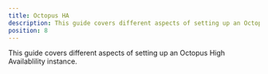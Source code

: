 ```yaml
---
title: Octopus HA
description: This guide covers different aspects of setting up an Octopus High Availablility instance.
position: 8
---
```


This guide covers different aspects of setting up an Octopus High Availablility instance.